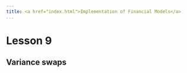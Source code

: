 ```yaml
---
title: <a href="index.html">Implementation of Financial Models</a>
...
```


# Lesson 9

## Variance swaps
